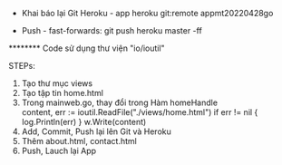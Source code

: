 

* Khai báo lại Git Heroku - app
  heroku git:remote appmt20220428go

* Push - fast-forwards:
  git push heroku  master -ff
  

******** Code sử dụng thư viện 
"io/ioutil"

STEPs:
1. Tạo thư mục views
2. Tạo tập tin home.html
3. Trong mainweb.go, thay đổi trong Hàm homeHandle  
    content, err := ioutil.ReadFile("./views/home.html")
    if err != nil {
        log.Println(err)
    }
    w.Write(content)
5. Add, Commit, Push lại lên Git và Heroku
6. Thêm about.html, contact.html
7. Push, Lauch lại App 
